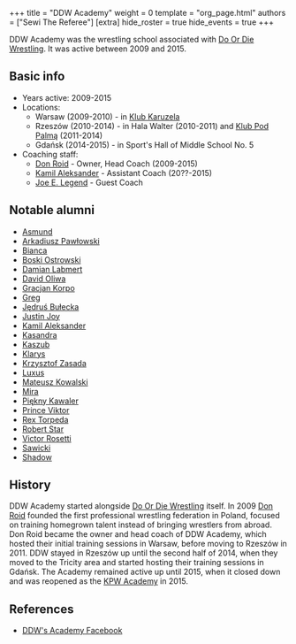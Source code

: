 +++
title = "DDW Academy"
weight = 0
template = "org_page.html"
authors = ["Sewi The Referee"]
[extra]
hide_roster = true
hide_events = true
+++

DDW Academy was the wrestling school associated with [Do Or Die Wrestling](@/o/ddw.md). It was active between 2009 and 2015.

## Basic info

* Years active: 2009-2015
* Locations:
  - Warsaw (2009-2010) - in [Klub Karuzela](@/v/karuzela.md)
  - Rzeszów (2010-2014) - in Hala Walter (2010-2011) and [Klub Pod Palmą](@/v/pod-palma.md) (2011-2014)
  - Gdańsk (2014-2015) - in Sport's Hall of Middle School No. 5
* Coaching staff:
  - [Don Roid](@/w/don-roid.md) - Owner, Head Coach (2009-2015)
  - [Kamil Aleksander](@/w/kamil-aleksander.md) - Assistant Coach (20??-2015)
  - [Joe E. Legend](@/w/joe-legend.md) - Guest Coach
 
## Notable alumni

  - [Asmund](@/w/asmund.md)
  - [Arkadiusz Pawłowski](@/w/pan-pawlowski.md)
  - [Bianca](@/w/bianca.md)
  - [Boski Ostrowski](@/w/ostrowski.md)
  - [Damian Labmert](@/w/damien-rothschild.md)
  - [David Oliwa](@/w/david-oliwa.md)
  - [Gracjan Korpo](@/w/gracjan-korpo.md)
  - [Greg](@/w/greg.md)
  - [Jędruś Bułecka](@/w/jedrus-bulecka.md)
  - [Justin Joy](@/w/justin-joy.md)
  - [Kamil Aleksander](@/w/kamil-aleksander.md)
  - [Kasandra](@/w/kasandra.md)
  - [Kaszub](@/w/kaszub.md)
  - [Klarys](@/w/klarys.md)
  - [Krzysztof Zasada](@/w/krzysztof-zasada.md)
  - [Luxus](@/w/luxus.md)
  - [Mateusz Kowalski](@/w/mateusz-kakareko.md)
  - [Mira](@/w/mira.md)
  - [Piękny Kawaler](@/w/piekny-kawaler.md)
  - [Prince Viktor](@/w/vic-golden.md)
  - [Rex Torpeda](@/w/krystian-malinowski.md)
  - [Robert Star](@/w/robert-star.md)
  - [Victor Rosetti](@/w/rosetti.md)
  - [Sawicki](@/w/sawicki.md)
  - [Shadow](@/w/shadow.md)

## History

DDW Academy started alongside [Do Or Die Wrestling](@/o/ddw.md) itself. In 2009 [Don Roid](@/w/don-roid.md) founded the first professional wrestling federation in Poland, focused on training homegrown talent instead of bringing wrestlers from abroad. Don Roid became the owner and head coach of DDW Academy, which hosted their initial training sessions in Warsaw, before moving to Rzeszów in 2011. DDW stayed in Rzeszów up until the second half of 2014, when they moved to the Tricity area and started hosting their training sessions in Gdańsk. The Academy remained active up until 2015, when it closed down and was reopened as the [KPW Academy](@/o/kpw-academy.md) in 2015.

## References

* [DDW's Academy Facebook](https://www.facebook.com/SzkolaWrestlingu/?locale=pl_PL)
